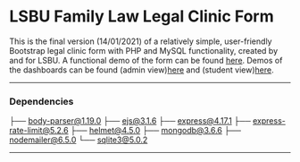 # LSBU Family Law Legal Clinic Form
This is the final version (14/01/2021) of a relatively simple, user-friendly Bootstrap legal clinic form with PHP and MySQL functionality, created by and for LSBU. A functional demo of the form can be found [here](https://lsbu-flh.herokuapp.com/). Demos of the dashboards can be found (admin view)[here](https://lsbu-flh.herokuapp.com/dashboard-admin) and (student view)[here](https://lsbu-flh.herokuapp.com/dashboard-student). 

***
### Dependencies
├── body-parser@1.19.0
├── ejs@3.1.6
├── express@4.17.1
├── express-rate-limit@5.2.6
├── helmet@4.5.0
├── mongodb@3.6.6
├── nodemailer@6.5.0
└── sqlite3@5.0.2
***
